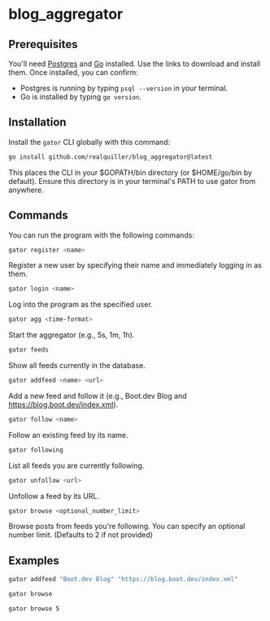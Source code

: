 # blog_aggregator

## Prerequisites

You'll need [Postgres](https://www.postgresql.org/download/) and [Go](https://go.dev/doc/install) installed. Use the links to download and install them. Once installed, you can confirm:

- Postgres is running by typing `psql --version` in your terminal.
- Go is installed by typing `go version`.

## Installation

Install the `gator` CLI globally with this command:

```bash
go install github.com/realquiller/blog_aggregator@latest
```

This places the CLI in your $GOPATH/bin directory (or $HOME/go/bin by default).
Ensure this directory is in your terminal's PATH to use gator from anywhere.


## Commands
You can run the program with the following commands:
```bash
gator register <name>
```
Register a new user by specifying their name and immediately logging in as them.

```bash
gator login <name>
```
Log into the program as the specified user.

```bash
gator agg <time-format>
```
Start the aggregator (e.g., 5s, 1m, 1h).

```bash
gator feeds
```
Show all feeds currently in the database.

```bash
gator addfeed <name> <url>
```
Add a new feed and follow it (e.g., Boot.dev Blog and https://blog.boot.dev/index.xml).

```bash
gator follow <name>
```
Follow an existing feed by its name.

```bash
gator following
```
List all feeds you are currently following.

```bash
gator unfollow <url>
```
Unfollow a feed by its URL.

```bash
gator browse <optional_number_limit>
```
Browse posts from feeds you're following. You can specify an optional number limit.
(Defaults to 2 if not provided)

## Examples

```bash
gator addfeed "Boot.dev Blog" "https://blog.boot.dev/index.xml"
```
```bash
gator browse
```
```bash
gator browse 5
```